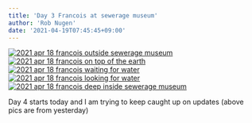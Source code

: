 ```yaml
---
title: 'Day 3 Francois at sewerage museum'
author: 'Rob Nugen'
date: '2021-04-19T07:45:45+09:00'
---
```




[![2021 apr 18 francois outside sewerage museum](//b.robnugen.com/quests/walk-to-niigata/2021/en_route/day-03/thumbs/2021_apr_18_francois_outside_sewerage_museum.jpeg)](//b.robnugen.com/quests/walk-to-niigata/2021/en_route/day-03/2021_apr_18_francois_outside_sewerage_museum.jpeg)
[![2021 apr 18 francois on top of the earth](//b.robnugen.com/quests/walk-to-niigata/2021/en_route/day-03/thumbs/2021_apr_18_francois_on_top_of_the_earth.jpeg)](//b.robnugen.com/quests/walk-to-niigata/2021/en_route/day-03/2021_apr_18_francois_on_top_of_the_earth.jpeg)
[![2021 apr 18 francois waiting for water](//b.robnugen.com/quests/walk-to-niigata/2021/en_route/day-03/thumbs/2021_apr_18_francois_waiting_for_water.jpeg)](//b.robnugen.com/quests/walk-to-niigata/2021/en_route/day-03/2021_apr_18_francois_waiting_for_water.jpeg)
[![2021 apr 18 francois looking for water](//b.robnugen.com/quests/walk-to-niigata/2021/en_route/day-03/thumbs/2021_apr_18_francois_looking_for_water.jpeg)](//b.robnugen.com/quests/walk-to-niigata/2021/en_route/day-03/2021_apr_18_francois_looking_for_water.jpeg)
[![2021 apr 18 francois deep inside sewerage museum](//b.robnugen.com/quests/walk-to-niigata/2021/en_route/day-03/thumbs/2021_apr_18_francois_deep_inside_sewerage_museum.jpeg)](//b.robnugen.com/quests/walk-to-niigata/2021/en_route/day-03/2021_apr_18_francois_deep_inside_sewerage_museum.jpeg)          


Day 4 starts today and I am trying to keep caught up on updates (above pics are from yesterday)
